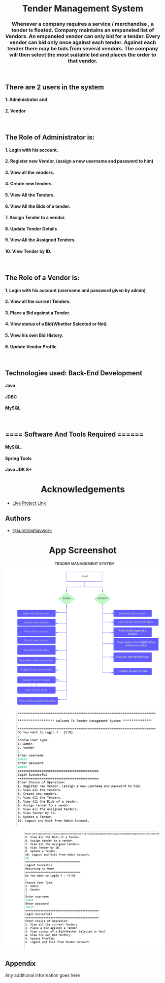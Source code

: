 <h1 align="center">Tender Management System</h1>
<h3 align="center">Whenever a company requires a service / merchandise , a tender is floated. Company maintains an empaneled list of Vendors. An empaneled vendor can only bid for a tender. Every vendor can bid only once against each tender. Against each tender there may be bids from several vendors. The company will then select the most suitable bid and places the order to that vendor.</h3>
<br>

<h2 align="left">There are 2 users in the system</h2>
<h4 align="left">1. Administrator and</h4>
<h4 align="left">2. Vendor</h4>
<br>

<h2 align="left">The Role of Administrator is: </h2>
<h4 align="left">1. Login with his account.</h4>
<h4 align="left">2. Register new Vendor. (assign a new username and password to him)</h4>
<h4 align="left">3. View all the vendors.</h4>
<h4 align="left">4. Create new tenders.</h4>
<h4 align="left">5. View All the Tenders.</h4>
<h4 align="left">6. View All the Bids of a tender.</h4>
<h4 align="left">7. Assign Tender to a vendor.</h4>
<h4 align="left">8. Update Tendor Details</h4>
<h4 align="left">9. View All the Assigned Tenders.</h4>
<h4 align="left">10. View Tender by ID.</h4>
<br>

<h2 align="left">The Role of a Vendor is: </h2>
<h4 align="left">1. Login with his account (username and password given by admin)</h4>
<h4 align="left">2. View all the current Tenders.</h4>
<h4 align="left">3. Place a Bid against a Tender.</h4>
<h4 align="left">4. View status of a Bid(Whether Selected or Not)</h4>
<h4 align="left">5. View his own Bid History.</h4>
<h4 align="left">6. Update Vendor Profile</h4>
<br>

<h2 align="left">Technologies used: Back-End Development</h2>
<h4 align="left">Java</h4>
<h4 align="left">JDBC</h4>
<h4 align="left">MySQL</h4>
<br>

<h2 align="left">==== Software And Tools Required ======</h2>
<h4 align="left">MySQL.</h4>
<h4 align="left">Spring Tools</h4>
<h4 align="left">Java JDK 8+</h4>

<h1 align="center">Acknowledgements</h1>

- [Live Project Link]()

## Authors

- [@sumitraghavwork](https://github.com/sumitraghavwork)

<h1 align="center">App Screenshot</h1>

<p align="center"> <img src="./WebContent/flow.png" alt="sumitraghavwork" style="border-radius:20px"/> </p>
<p align="center" > <img src="./WebContent/adminLogin.png" alt="sumitraghavwork" style="border-radius:20px"/> </p>
<p align="center"> <img src="./WebContent/vendorLogin.png" alt="sumitraghavwork" style="border-radius:20px"/> </p>

## Appendix

Any additional information goes here
